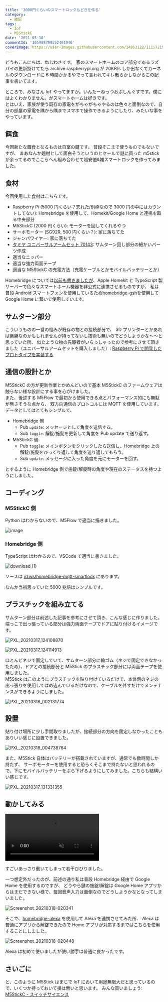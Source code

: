 ```yaml
---
title: '3000円くらいのスマートロックもどきを作る'
category:
  - 雑記
tags:
  - IoT
  - M5StickC
date: '2021-03-18'
commentId: '105908790552481946'
coverImage: https://user-images.githubusercontent.com/14953122/111572197-839b7600-87eb-11eb-831b-424b24c9b1aa.png
---
```


どうもこんにちは、ねじわさです。
家のスマートホームのコア部分であるラズパイの更新掛けてたら archive.raspberrypi.org が 20KB/s しか出なくてカーネルのダウンロードに 6 時間かかるやでって言われてキレ散らかしながらこの記事を書いてます。

ところで、みなさん IoT やってますか。いんたーねっつおぶしんぐすです。僕にはよくわかりません。がスマートホームは好きです。  
とはいえ、家族が使う既存の家電をがちゃがちゃやるのは色々と面倒なので、自分の部屋の家電を隅から隅までスマホで操作できるようにしたり、みたいな事をやっています。

## 餌食

今回新たな餌食となるものは自室の鍵です。
普段そこまで使うものでもないですが、
まあなんか題材として面白そうというのとセールで謎に買った m5stick が余ってるのでここらへん組み合わせて超安価&雑スマートロックを作ってみました。

## 食材

今回使用した食材はこちらです。

- Raspberry Pi (5000 円くらい？忘れた/別枠なので 3000 円の中にはカウントしてない): Homebridge を使用して、Homekit/Google Home と連携を取る中央部分
- M5StickC (2000 円くらい): モーターを回してくれるやつ
- サーボモーター (SG92R, 500 円くらい？): 家に落ちてた
- ジャンパワイヤー: 家に落ちてた
- [タミヤ ユニバーサルアームセット 70143](https://www.yodobashi.com/product/100000001001083273/): サムターン回し部分の細かいパーツ作成
- 適当なニッパー
- 適当な強力両面テープ
- 適当な M5StickC の充電方法（充電ケーブルとかモバイルバッテリーとか）

Homebridge については[以前も書きましたが](/blog/202011-homebridge)、Apple Homekit と TypeScript 製サーバーで色々なスマートホーム機器を非公式に連携させるものですが、
私は普段 Android スマートフォンを使用しているため[homebridge-gsh](https://npm.im/homebridge-gsh)を使用して Google Home に繋いで使用しています。

## サムターン部分

こういうものの一番の悩みが既存の物との接続部分で、
3D プリンターとかあれば楽勝なのかもしれませんが持ってないし技術も無いのでどうしようかな～～と思っていた所、
似たような物の先駆者がいらっしゃったので参考にさせて頂きました（ユニバーサルアームセットを購入しました）: [Raspberry Pi で開発したプロトタイプを実装する](https://qiita.com/undo0530/items/a444fa9e10bc060334ad)

## 通信の設計とか

M5StickC の方が更新作業とかめんどいので基本 M5StickC のファームウェアは触らない様な設計にする事を心がけました。  
また、後述する M5Flow で最初から使用できる点とパフォーマンス的にも無駄が無さそうな点から、
双方向通信のプロトコルには MQTT を使用しています。  
データとしてはとてもシンプルで、

- Homebridge 側
  - Pub `update`: メッセージとして角度を送信する。
  - Sub `toggle`: 解錠/施錠を更新して角度を Pub update で送り返す。
- M5StickC 側
  - Pub `toggle`: メインボタンをクリックしたら送信し、Homebridge 上の解錠/施錠をひっくり返して角度を送り返してもらう。
  - Sub `update`: メッセージに入った角度を元にモーターを回す。

とするように Homebridge 側で施錠/解錠時の角度や現在のステータスを持つようにしました。

## コーディング

### M5StickC 側

Python はわからないので、M5Flow で適当に描きました。

![image](https://user-images.githubusercontent.com/14953122/111572197-839b7600-87eb-11eb-831b-424b24c9b1aa.png)

### Homebridge 側

TypeScript はわかるので、VSCode で適当に書きました。

![download (1)](https://user-images.githubusercontent.com/14953122/111568748-a5452f00-87e4-11eb-94b8-d668b33c5773.png)

ソースは [nzws/homebridge-mqtt-smartlock](https://github.com/nzws/homebridge-mqtt-smartlock) にあります。

なんか当初思っていた 5000 兆倍はシンプルです。

## プラスチックを組み立てる

サムターン部分は前述した記事を参考にさせて頂き、こんな感じに作りました。
端っこで出っ張っている部分は強力両面テープでドアに貼り付けるイメージです。

![PXL_20210317_124108870](https://user-images.githubusercontent.com/14953122/111568807-c574ee00-87e4-11eb-88b1-74ed2e75e443.jpg)

![PXL_20210317_124114913](https://user-images.githubusercontent.com/14953122/111568814-c86fde80-87e4-11eb-9da5-ed5a8724f00c.jpg)

ほとんどネジで固定していて、サムターン部分に輪ゴム（ネジで固定できなかったため）、ドアとの接続部分と M5Stick のプラスチック部分には両面テープを使用しました。  
M5Stick はこのようにプラスチックを貼り付けているだけで、本体側のネジの出っ張りを使用してはめ込んでいるだけなので、ケーブルを外すだけでメンテナンスができるようにしました。

![PXL_20210318_002131774](https://user-images.githubusercontent.com/14953122/111568831-ce65bf80-87e4-11eb-90b6-d926305808e6.jpg)

## 設置

貼り付け場所に少し手間取りましたが、接続部分の方向を固定しなかったこともありいい感じに設置できました。

![PXL_20210318_004738764](https://user-images.githubusercontent.com/14953122/111568847-d6256400-87e4-11eb-8024-c1f03ae971c8.jpg)

また、M5Stick 自体はバッテリーが搭載されていますが、通常でも数時間しか持たず、
サーボモーターを使用すると恐らくそこまで持たないと思われるので、下にモバイルバッテリーをぶら下げるようにしてみました。こちらも結構いい感じです。

![PXL_20210317_131331355](https://user-images.githubusercontent.com/14953122/111568858-db82ae80-87e4-11eb-8fd8-8fd622de6927.jpg)

## 動かしてみる

<video controls muted>
    <source src="https://user-images.githubusercontent.com/14953122/111568869-e1788f80-87e4-11eb-85d2-0dbd7b523b2e.mp4"
            type="video/mp4">
</video>

すごいあっさり動いてしまって若干びびりました。

一つ想定外だったのが、前述の通り私は普段 Homebridge 経由で Google Home を使用するのですが、
どうやら鍵の施錠/解錠は Google Home アプリからはまだできない様で、毎回音声入力は面倒なのでどうしようかなとなってしまいました。

![Screenshot_20210318-020341](https://user-images.githubusercontent.com/14953122/111568882-e9d0ca80-87e4-11eb-8ec6-9774800e992a.jpg)

そこで、[homebridge-alexa](https://github.com/NorthernMan54/homebridge-alexa) を使用して Alexa を連携させてみた所、
Alexa は普通にアプリから解錠できたので Home アプリが対応するまではこちらを使用することにしました。

![Screenshot_20210318-020448](https://user-images.githubusercontent.com/14953122/111568892-f1906f00-87e4-11eb-8830-7c07ff7e064d.jpg)

Alexa は初めて使いましたが使い勝手は普通に良かったです。

## さいごに

と、このように M5Stick はまじで IoT において用途無限大だと思っているので、いくつか持っておいて損は無いと思います。
みんな買いましょう: [M5StickC - スイッチサイエンス](https://www.switch-science.com/catalog/5517/)
